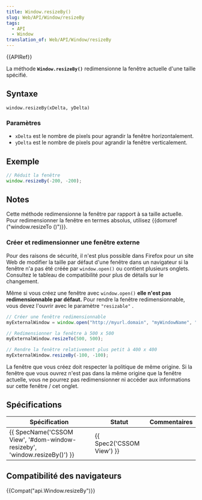 ```yaml
---
title: Window.resizeBy()
slug: Web/API/Window/resizeBy
tags:
  - API
  - Window
translation_of: Web/API/Window/resizeBy
---
```

{{APIRef}}

La méthode **`Window.resizeBy()`** redimensionne la fenêtre actuelle d'une taille spécifié.

## Syntaxe

    window.resizeBy(xDelta, yDelta)

### Paramètres

- `xDelta` est le nombre de pixels pour agrandir la fenêtre horizontalement.
- `yDelta` est le nombre de pixels pour agrandir la fenêtre verticalement.

## Exemple

```js
// Réduit la fenêtre
window.resizeBy(-200, -200);
```

## Notes

Cette méthode redimensionne la fenêtre par rapport à sa taille actuelle. Pour redimensionner la fenêtre en termes absolus, utilisez {{domxref ("window.resizeTo ()")}}.

### Créer et redimensionner une fenêtre externe

Pour des raisons de sécurité, il n'est plus possible dans Firefox pour un site Web de modifier la taille par défaut d'une fenêtre dans un navigateur si la fenêtre n'a pas été créée par `window.open()` ou contient plusieurs onglets. Consultez le tableau de compatibilité pour plus de détails sur le changement.

Même si vous créez une fenêtre avec `window.open()` **elle n'est pas redimensionnable par défaut.** Pour rendre la fenêtre redimensionnable, vous devez l'ouvrir avec le paramètre `"resizable"` .

```js
// Créer une fenêtre redimensionnable
myExternalWindow = window.open("http://myurl.domain", "myWindowName", "resizable");

// Redimensionner la fenêtre à 500 x 500
myExternalWindow.resizeTo(500, 500);

// Rendre la fenêtre relativement plus petit à 400 x 400
myExternalWindow.resizeBy(-100, -100);
```

La fenêtre que vous créez doit respecter la politique de même origine. Si la fenêtre que vous ouvrez n'est pas dans la même origine que la fenêtre actuelle, vous ne pourrez pas redimensionner ni accéder aux informations sur cette fenêtre / cet onglet.

## Spécifications

| Spécification                                                                                    | Statut                           | Commentaires |
| ------------------------------------------------------------------------------------------------ | -------------------------------- | ------------ |
| {{ SpecName('CSSOM View', '#dom-window-resizeby', 'window.resizeBy()') }} | {{ Spec2('CSSOM View') }} |              |

## Compatibilité des navigateurs

{{Compat("api.Window.resizeBy")}}
